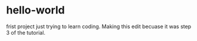 # hello-world
frist project
just trying to learn coding. 
Making this edit becuase it was step 3 of the tutorial.
